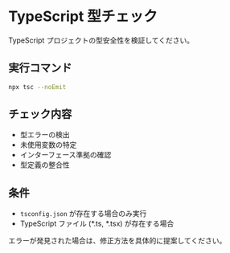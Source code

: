 # TypeScript 型チェック

TypeScript プロジェクトの型安全性を検証してください。

## 実行コマンド
```bash
npx tsc --noEmit
```

## チェック内容
- 型エラーの検出
- 未使用変数の特定
- インターフェース準拠の確認
- 型定義の整合性

## 条件
- `tsconfig.json` が存在する場合のみ実行
- TypeScript ファイル (*.ts, *.tsx) が存在する場合

エラーが発見された場合は、修正方法を具体的に提案してください。
